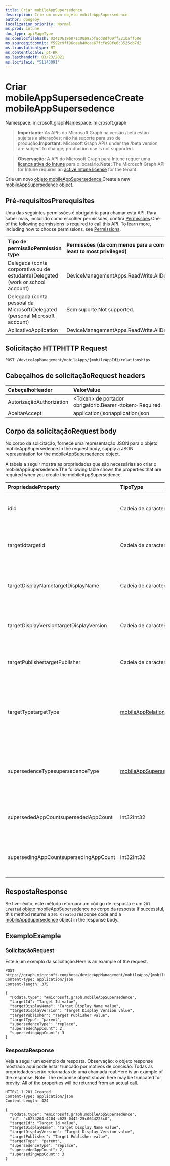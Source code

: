 ```yaml
---
title: Criar mobileAppSupersedence
description: Crie um novo objeto mobileAppSupersedence.
author: dougeby
localization_priority: Normal
ms.prod: intune
doc_type: apiPageType
ms.openlocfilehash: 02410619b871c00b92bfacd8df09ff221baff68e
ms.sourcegitcommit: f592c9ff96ceeb40caa67fcfe90fe6c8525cb7d2
ms.translationtype: MT
ms.contentlocale: pt-BR
ms.lasthandoff: 03/23/2021
ms.locfileid: "51143091"
---
```

# <a name="create-mobileappsupersedence"></a><span data-ttu-id="2d54a-103">Criar mobileAppSupersedence</span><span class="sxs-lookup"><span data-stu-id="2d54a-103">Create mobileAppSupersedence</span></span>

<span data-ttu-id="2d54a-104">Namespace: microsoft.graph</span><span class="sxs-lookup"><span data-stu-id="2d54a-104">Namespace: microsoft.graph</span></span>

> <span data-ttu-id="2d54a-105">**Importante:** As APIs do Microsoft Graph na versão /beta estão sujeitas a alterações; não há suporte para uso de produção.</span><span class="sxs-lookup"><span data-stu-id="2d54a-105">**Important:** Microsoft Graph APIs under the /beta version are subject to change; production use is not supported.</span></span>

> <span data-ttu-id="2d54a-106">**Observação:** A API do Microsoft Graph para Intune requer uma [licença ativa do Intune](https://go.microsoft.com/fwlink/?linkid=839381) para o locatário.</span><span class="sxs-lookup"><span data-stu-id="2d54a-106">**Note:** The Microsoft Graph API for Intune requires an [active Intune license](https://go.microsoft.com/fwlink/?linkid=839381) for the tenant.</span></span>

<span data-ttu-id="2d54a-107">Crie um novo [objeto mobileAppSupersedence.](../resources/intune-apps-mobileappsupersedence.md)</span><span class="sxs-lookup"><span data-stu-id="2d54a-107">Create a new [mobileAppSupersedence](../resources/intune-apps-mobileappsupersedence.md) object.</span></span>

## <a name="prerequisites"></a><span data-ttu-id="2d54a-108">Pré-requisitos</span><span class="sxs-lookup"><span data-stu-id="2d54a-108">Prerequisites</span></span>
<span data-ttu-id="2d54a-p101">Uma das seguintes permissões é obrigatória para chamar esta API. Para saber mais, incluindo como escolher permissões, confira [Permissões](/graph/permissions-reference).</span><span class="sxs-lookup"><span data-stu-id="2d54a-p101">One of the following permissions is required to call this API. To learn more, including how to choose permissions, see [Permissions](/graph/permissions-reference).</span></span>

|<span data-ttu-id="2d54a-111">Tipo de permissão</span><span class="sxs-lookup"><span data-stu-id="2d54a-111">Permission type</span></span>|<span data-ttu-id="2d54a-112">Permissões (da com menos para a com mais privilégios)</span><span class="sxs-lookup"><span data-stu-id="2d54a-112">Permissions (from least to most privileged)</span></span>|
|:---|:---|
|<span data-ttu-id="2d54a-113">Delegada (conta corporativa ou de estudante)</span><span class="sxs-lookup"><span data-stu-id="2d54a-113">Delegated (work or school account)</span></span>|<span data-ttu-id="2d54a-114">DeviceManagementApps.ReadWrite.All</span><span class="sxs-lookup"><span data-stu-id="2d54a-114">DeviceManagementApps.ReadWrite.All</span></span>|
|<span data-ttu-id="2d54a-115">Delegada (conta pessoal da Microsoft)</span><span class="sxs-lookup"><span data-stu-id="2d54a-115">Delegated (personal Microsoft account)</span></span>|<span data-ttu-id="2d54a-116">Sem suporte.</span><span class="sxs-lookup"><span data-stu-id="2d54a-116">Not supported.</span></span>|
|<span data-ttu-id="2d54a-117">Aplicativo</span><span class="sxs-lookup"><span data-stu-id="2d54a-117">Application</span></span>|<span data-ttu-id="2d54a-118">DeviceManagementApps.ReadWrite.All</span><span class="sxs-lookup"><span data-stu-id="2d54a-118">DeviceManagementApps.ReadWrite.All</span></span>|

## <a name="http-request"></a><span data-ttu-id="2d54a-119">Solicitação HTTP</span><span class="sxs-lookup"><span data-stu-id="2d54a-119">HTTP Request</span></span>
<!-- {
  "blockType": "ignored"
}
-->
``` http
POST /deviceAppManagement/mobileApps/{mobileAppId}/relationships
```

## <a name="request-headers"></a><span data-ttu-id="2d54a-120">Cabeçalhos de solicitação</span><span class="sxs-lookup"><span data-stu-id="2d54a-120">Request headers</span></span>
|<span data-ttu-id="2d54a-121">Cabeçalho</span><span class="sxs-lookup"><span data-stu-id="2d54a-121">Header</span></span>|<span data-ttu-id="2d54a-122">Valor</span><span class="sxs-lookup"><span data-stu-id="2d54a-122">Value</span></span>|
|:---|:---|
|<span data-ttu-id="2d54a-123">Autorização</span><span class="sxs-lookup"><span data-stu-id="2d54a-123">Authorization</span></span>|<span data-ttu-id="2d54a-124">&lt;Token&gt; de portador obrigatório.</span><span class="sxs-lookup"><span data-stu-id="2d54a-124">Bearer &lt;token&gt; Required.</span></span>|
|<span data-ttu-id="2d54a-125">Aceitar</span><span class="sxs-lookup"><span data-stu-id="2d54a-125">Accept</span></span>|<span data-ttu-id="2d54a-126">application/json</span><span class="sxs-lookup"><span data-stu-id="2d54a-126">application/json</span></span>|

## <a name="request-body"></a><span data-ttu-id="2d54a-127">Corpo da solicitação</span><span class="sxs-lookup"><span data-stu-id="2d54a-127">Request body</span></span>
<span data-ttu-id="2d54a-128">No corpo da solicitação, fornece uma representação JSON para o objeto mobileAppSupersedence.</span><span class="sxs-lookup"><span data-stu-id="2d54a-128">In the request body, supply a JSON representation for the mobileAppSupersedence object.</span></span>

<span data-ttu-id="2d54a-129">A tabela a seguir mostra as propriedades que são necessárias ao criar o mobileAppSupersedence.</span><span class="sxs-lookup"><span data-stu-id="2d54a-129">The following table shows the properties that are required when you create the mobileAppSupersedence.</span></span>

|<span data-ttu-id="2d54a-130">Propriedade</span><span class="sxs-lookup"><span data-stu-id="2d54a-130">Property</span></span>|<span data-ttu-id="2d54a-131">Tipo</span><span class="sxs-lookup"><span data-stu-id="2d54a-131">Type</span></span>|<span data-ttu-id="2d54a-132">Descrição</span><span class="sxs-lookup"><span data-stu-id="2d54a-132">Description</span></span>|
|:---|:---|:---|
|<span data-ttu-id="2d54a-133">id</span><span class="sxs-lookup"><span data-stu-id="2d54a-133">id</span></span>|<span data-ttu-id="2d54a-134">Cadeia de caracteres</span><span class="sxs-lookup"><span data-stu-id="2d54a-134">String</span></span>|<span data-ttu-id="2d54a-135">A ID da entidade de relação. Herdado [de mobileAppRelationship](../resources/intune-apps-mobileapprelationship.md)</span><span class="sxs-lookup"><span data-stu-id="2d54a-135">The relationship entity id. Inherited from [mobileAppRelationship](../resources/intune-apps-mobileapprelationship.md)</span></span>|
|<span data-ttu-id="2d54a-136">targetId</span><span class="sxs-lookup"><span data-stu-id="2d54a-136">targetId</span></span>|<span data-ttu-id="2d54a-137">Cadeia de caracteres</span><span class="sxs-lookup"><span data-stu-id="2d54a-137">String</span></span>|<span data-ttu-id="2d54a-138">A ID do aplicativo móvel de destino. Herdado [de mobileAppRelationship](../resources/intune-apps-mobileapprelationship.md)</span><span class="sxs-lookup"><span data-stu-id="2d54a-138">The target mobile app's app id. Inherited from [mobileAppRelationship](../resources/intune-apps-mobileapprelationship.md)</span></span>|
|<span data-ttu-id="2d54a-139">targetDisplayName</span><span class="sxs-lookup"><span data-stu-id="2d54a-139">targetDisplayName</span></span>|<span data-ttu-id="2d54a-140">Cadeia de caracteres</span><span class="sxs-lookup"><span data-stu-id="2d54a-140">String</span></span>|<span data-ttu-id="2d54a-141">O nome de exibição do aplicativo móvel de destino.</span><span class="sxs-lookup"><span data-stu-id="2d54a-141">The target mobile app's display name.</span></span> <span data-ttu-id="2d54a-142">Herdado [de mobileAppRelationship](../resources/intune-apps-mobileapprelationship.md)</span><span class="sxs-lookup"><span data-stu-id="2d54a-142">Inherited from [mobileAppRelationship](../resources/intune-apps-mobileapprelationship.md)</span></span>|
|<span data-ttu-id="2d54a-143">targetDisplayVersion</span><span class="sxs-lookup"><span data-stu-id="2d54a-143">targetDisplayVersion</span></span>|<span data-ttu-id="2d54a-144">Cadeia de caracteres</span><span class="sxs-lookup"><span data-stu-id="2d54a-144">String</span></span>|<span data-ttu-id="2d54a-145">A versão de exibição do aplicativo móvel de destino.</span><span class="sxs-lookup"><span data-stu-id="2d54a-145">The target mobile app's display version.</span></span> <span data-ttu-id="2d54a-146">Herdado [de mobileAppRelationship](../resources/intune-apps-mobileapprelationship.md)</span><span class="sxs-lookup"><span data-stu-id="2d54a-146">Inherited from [mobileAppRelationship](../resources/intune-apps-mobileapprelationship.md)</span></span>|
|<span data-ttu-id="2d54a-147">targetPublisher</span><span class="sxs-lookup"><span data-stu-id="2d54a-147">targetPublisher</span></span>|<span data-ttu-id="2d54a-148">Cadeia de caracteres</span><span class="sxs-lookup"><span data-stu-id="2d54a-148">String</span></span>|<span data-ttu-id="2d54a-149">O editor do aplicativo móvel de destino.</span><span class="sxs-lookup"><span data-stu-id="2d54a-149">The target mobile app's publisher.</span></span> <span data-ttu-id="2d54a-150">Herdado [de mobileAppRelationship](../resources/intune-apps-mobileapprelationship.md)</span><span class="sxs-lookup"><span data-stu-id="2d54a-150">Inherited from [mobileAppRelationship](../resources/intune-apps-mobileapprelationship.md)</span></span>|
|<span data-ttu-id="2d54a-151">targetType</span><span class="sxs-lookup"><span data-stu-id="2d54a-151">targetType</span></span>|[<span data-ttu-id="2d54a-152">mobileAppRelationshipType</span><span class="sxs-lookup"><span data-stu-id="2d54a-152">mobileAppRelationshipType</span></span>](../resources/intune-apps-mobileapprelationshiptype.md)|<span data-ttu-id="2d54a-153">O tipo de relação que indica se o destino é pai ou filho.</span><span class="sxs-lookup"><span data-stu-id="2d54a-153">The type of relationship indicating whether the target is a parent or child.</span></span> <span data-ttu-id="2d54a-154">Herdado [de mobileAppRelationship](../resources/intune-apps-mobileapprelationship.md).</span><span class="sxs-lookup"><span data-stu-id="2d54a-154">Inherited from [mobileAppRelationship](../resources/intune-apps-mobileapprelationship.md).</span></span> <span data-ttu-id="2d54a-155">Os valores possíveis são: `child` e `parent`.</span><span class="sxs-lookup"><span data-stu-id="2d54a-155">Possible values are: `child`, `parent`.</span></span>|
|<span data-ttu-id="2d54a-156">supersedenceType</span><span class="sxs-lookup"><span data-stu-id="2d54a-156">supersedenceType</span></span>|[<span data-ttu-id="2d54a-157">mobileAppSupersedenceType</span><span class="sxs-lookup"><span data-stu-id="2d54a-157">mobileAppSupersedenceType</span></span>](../resources/intune-apps-mobileappsupersedencetype.md)|<span data-ttu-id="2d54a-158">O tipo de relação de supersedência entre os aplicativos pai e filho.</span><span class="sxs-lookup"><span data-stu-id="2d54a-158">The supersedence relationship type between the parent and child apps.</span></span> <span data-ttu-id="2d54a-159">Os valores possíveis são: `update` e `replace`.</span><span class="sxs-lookup"><span data-stu-id="2d54a-159">Possible values are: `update`, `replace`.</span></span>|
|<span data-ttu-id="2d54a-160">supersededAppCount</span><span class="sxs-lookup"><span data-stu-id="2d54a-160">supersededAppCount</span></span>|<span data-ttu-id="2d54a-161">Int32</span><span class="sxs-lookup"><span data-stu-id="2d54a-161">Int32</span></span>|<span data-ttu-id="2d54a-162">O número total de aplicativos, direta ou indiretamente, sobressumentados pelo aplicativo filho.</span><span class="sxs-lookup"><span data-stu-id="2d54a-162">The total number of apps directly or indirectly superseded by the child app.</span></span>|
|<span data-ttu-id="2d54a-163">supersedingAppCount</span><span class="sxs-lookup"><span data-stu-id="2d54a-163">supersedingAppCount</span></span>|<span data-ttu-id="2d54a-164">Int32</span><span class="sxs-lookup"><span data-stu-id="2d54a-164">Int32</span></span>|<span data-ttu-id="2d54a-165">O número total de aplicativos, direta ou indiretamente, sobressando o aplicativo pai.</span><span class="sxs-lookup"><span data-stu-id="2d54a-165">The total number of apps directly or indirectly superseding the parent app.</span></span>|



## <a name="response"></a><span data-ttu-id="2d54a-166">Resposta</span><span class="sxs-lookup"><span data-stu-id="2d54a-166">Response</span></span>
<span data-ttu-id="2d54a-167">Se tiver êxito, este método retornará um código de resposta e um `201 Created` [objeto mobileAppSupersedence](../resources/intune-apps-mobileappsupersedence.md) no corpo da resposta.</span><span class="sxs-lookup"><span data-stu-id="2d54a-167">If successful, this method returns a `201 Created` response code and a [mobileAppSupersedence](../resources/intune-apps-mobileappsupersedence.md) object in the response body.</span></span>

## <a name="example"></a><span data-ttu-id="2d54a-168">Exemplo</span><span class="sxs-lookup"><span data-stu-id="2d54a-168">Example</span></span>

### <a name="request"></a><span data-ttu-id="2d54a-169">Solicitação</span><span class="sxs-lookup"><span data-stu-id="2d54a-169">Request</span></span>
<span data-ttu-id="2d54a-170">Este é um exemplo da solicitação.</span><span class="sxs-lookup"><span data-stu-id="2d54a-170">Here is an example of the request.</span></span>
``` http
POST https://graph.microsoft.com/beta/deviceAppManagement/mobileApps/{mobileAppId}/relationships
Content-type: application/json
Content-length: 375

{
  "@odata.type": "#microsoft.graph.mobileAppSupersedence",
  "targetId": "Target Id value",
  "targetDisplayName": "Target Display Name value",
  "targetDisplayVersion": "Target Display Version value",
  "targetPublisher": "Target Publisher value",
  "targetType": "parent",
  "supersedenceType": "replace",
  "supersededAppCount": 2,
  "supersedingAppCount": 3
}
```

### <a name="response"></a><span data-ttu-id="2d54a-171">Resposta</span><span class="sxs-lookup"><span data-stu-id="2d54a-171">Response</span></span>
<span data-ttu-id="2d54a-p107">Veja a seguir um exemplo da resposta. Observação: o objeto response mostrado aqui pode estar truncado por motivos de concisão. Todas as propriedades serão retornadas de uma chamada real.</span><span class="sxs-lookup"><span data-stu-id="2d54a-p107">Here is an example of the response. Note: The response object shown here may be truncated for brevity. All of the properties will be returned from an actual call.</span></span>
``` http
HTTP/1.1 201 Created
Content-Type: application/json
Content-Length: 424

{
  "@odata.type": "#microsoft.graph.mobileAppSupersedence",
  "id": "c0254204-4204-c025-0442-25c0044225c0",
  "targetId": "Target Id value",
  "targetDisplayName": "Target Display Name value",
  "targetDisplayVersion": "Target Display Version value",
  "targetPublisher": "Target Publisher value",
  "targetType": "parent",
  "supersedenceType": "replace",
  "supersededAppCount": 2,
  "supersedingAppCount": 3
}
```




